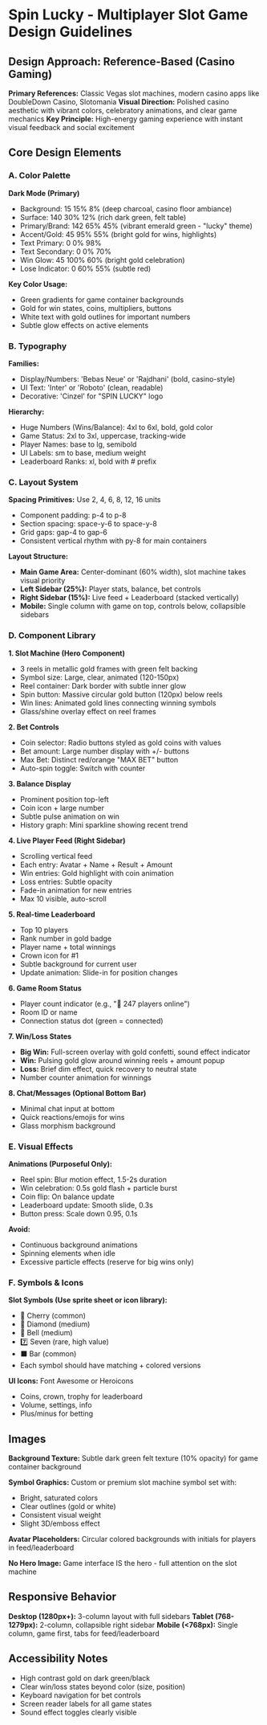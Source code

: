 # Spin Lucky - Multiplayer Slot Game Design Guidelines

## Design Approach: Reference-Based (Casino Gaming)

**Primary References:** Classic Vegas slot machines, modern casino apps like DoubleDown Casino, Slotomania
**Visual Direction:** Polished casino aesthetic with vibrant colors, celebratory animations, and clear game mechanics
**Key Principle:** High-energy gaming experience with instant visual feedback and social excitement

## Core Design Elements

### A. Color Palette

**Dark Mode (Primary)**
- Background: 15 15% 8% (deep charcoal, casino floor ambiance)
- Surface: 140 30% 12% (rich dark green, felt table)
- Primary/Brand: 142 65% 45% (vibrant emerald green - "lucky" theme)
- Accent/Gold: 45 95% 55% (bright gold for wins, highlights)
- Text Primary: 0 0% 98%
- Text Secondary: 0 0% 70%
- Win Glow: 45 100% 60% (bright gold celebration)
- Lose Indicator: 0 60% 55% (subtle red)

**Key Color Usage:**
- Green gradients for game container backgrounds
- Gold for win states, coins, multipliers, buttons
- White text with gold outlines for important numbers
- Subtle glow effects on active elements

### B. Typography

**Families:**
- Display/Numbers: 'Bebas Neue' or 'Rajdhani' (bold, casino-style)
- UI Text: 'Inter' or 'Roboto' (clean, readable)
- Decorative: 'Cinzel' for "SPIN LUCKY" logo

**Hierarchy:**
- Huge Numbers (Wins/Balance): 4xl to 6xl, bold, gold color
- Game Status: 2xl to 3xl, uppercase, tracking-wide
- Player Names: base to lg, semibold
- UI Labels: sm to base, medium weight
- Leaderboard Ranks: xl, bold with # prefix

### C. Layout System

**Spacing Primitives:** Use 2, 4, 6, 8, 12, 16 units
- Component padding: p-4 to p-8
- Section spacing: space-y-6 to space-y-8
- Grid gaps: gap-4 to gap-6
- Consistent vertical rhythm with py-8 for main containers

**Layout Structure:**
- **Main Game Area:** Center-dominant (60% width), slot machine takes visual priority
- **Left Sidebar (25%):** Player stats, balance, bet controls
- **Right Sidebar (15%):** Live feed + Leaderboard (stacked vertically)
- **Mobile:** Single column with game on top, controls below, collapsible sidebars

### D. Component Library

**1. Slot Machine (Hero Component)**
- 3 reels in metallic gold frames with green felt backing
- Symbol size: Large, clear, animated (120-150px)
- Reel container: Dark border with subtle inner glow
- Spin button: Massive circular gold button (120px) below reels
- Win lines: Animated gold lines connecting winning symbols
- Glass/shine overlay effect on reel frames

**2. Bet Controls**
- Coin selector: Radio buttons styled as gold coins with values
- Bet amount: Large number display with +/- buttons
- Max Bet: Distinct red/orange "MAX BET" button
- Auto-spin toggle: Switch with counter

**3. Balance Display**
- Prominent position top-left
- Coin icon + large number
- Subtle pulse animation on win
- History graph: Mini sparkline showing recent trend

**4. Live Player Feed (Right Sidebar)**
- Scrolling vertical feed
- Each entry: Avatar + Name + Result + Amount
- Win entries: Gold highlight with coin animation
- Loss entries: Subtle opacity
- Fade-in animation for new entries
- Max 10 visible, auto-scroll

**5. Real-time Leaderboard**
- Top 10 players
- Rank number in gold badge
- Player name + total winnings
- Crown icon for #1
- Subtle background for current user
- Update animation: Slide-in for position changes

**6. Game Room Status**
- Player count indicator (e.g., "🎰 247 players online")
- Room ID or name
- Connection status dot (green = connected)

**7. Win/Loss States**
- **Big Win:** Full-screen overlay with gold confetti, sound effect indicator
- **Win:** Pulsing gold glow around winning reels + amount popup
- **Loss:** Brief dim effect, quick recovery to neutral state
- Number counter animation for winnings

**8. Chat/Messages (Optional Bottom Bar)**
- Minimal chat input at bottom
- Quick reactions/emojis for wins
- Glass morphism background

### E. Visual Effects

**Animations (Purposeful Only):**
- Reel spin: Blur motion effect, 1.5-2s duration
- Win celebration: 0.5s gold flash + particle burst
- Coin flip: On balance update
- Leaderboard update: Smooth slide, 0.3s
- Button press: Scale down 0.95, 0.1s

**Avoid:**
- Continuous background animations
- Spinning elements when idle
- Excessive particle effects (reserve for big wins only)

### F. Symbols & Icons

**Slot Symbols (Use sprite sheet or icon library):**
- 🍒 Cherry (common)
- 💎 Diamond (medium)
- 🔔 Bell (medium)
- 7️⃣ Seven (rare, high value)
- ⬛ Bar (common)
- Each symbol should have matching + colored versions

**UI Icons:** Font Awesome or Heroicons
- Coins, crown, trophy for leaderboard
- Volume, settings, info
- Plus/minus for betting

## Images

**Background Texture:** Subtle dark green felt texture (10% opacity) for game container background

**Symbol Graphics:** Custom or premium slot machine symbol set with:
- Bright, saturated colors
- Clear outlines (gold or white)
- Consistent visual weight
- Slight 3D/emboss effect

**Avatar Placeholders:** Circular colored backgrounds with initials for players in feed/leaderboard

**No Hero Image:** Game interface IS the hero - full attention on the slot machine

## Responsive Behavior

**Desktop (1280px+):** 3-column layout with full sidebars
**Tablet (768-1279px):** 2-column, collapsible right sidebar
**Mobile (<768px):** Single column, game first, tabs for feed/leaderboard

## Accessibility Notes

- High contrast gold on dark green/black
- Clear win/loss states beyond color (size, position)
- Keyboard navigation for bet controls
- Screen reader labels for all game states
- Sound effect toggles clearly visible